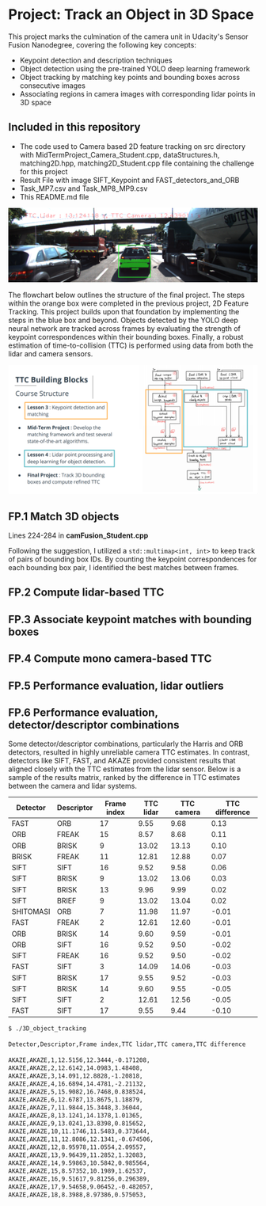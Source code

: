 # Project: Track an Object in 3D Space

This project marks the culmination of the camera unit in Udacity's Sensor Fusion Nanodegree, covering the following key concepts:

* Keypoint detection and description techniques
* Object detection using the pre-trained YOLO deep learning framework
* Object tracking by matching key points and bounding boxes across consecutive images
* Associating regions in camera images with corresponding lidar points in 3D space

## Included in this repository 

* The code used to Camera based 2D feature tracking on src directory with MidTermProject_Camera_Student.cpp, dataStructures.h, matching2D.hpp, matching2D_Student.cpp file containing the challenge for this project
* Result File with image SIFT_Keypoint and FAST_detectors_and_ORB
* Task_MP7.csv and Task_MP8_MP9.csv
* This README.md file

![3D_track](https://github.com/1Px-Vision/Vision-Based-Off-Road-Hazard-Detection-for-Freespace-Navigation/blob/main/Project_Track_an_Object_in_3D_Space/ttc_estimation.png)
 
The flowchart below outlines the structure of the final project. The steps within the orange box were completed in the previous project, 2D Feature Tracking. This project builds upon that foundation by implementing the steps in the blue box and beyond. Objects detected by the YOLO deep neural network are tracked across frames by evaluating the strength of keypoint correspondences within their bounding boxes. Finally, a robust estimation of time-to-collision (TTC) is performed using data from both the lidar and camera sensors.

![TCC](https://github.com/1Px-Vision/Vision-Based-Off-Road-Hazard-Detection-for-Freespace-Navigation/blob/main/Project_Track_an_Object_in_3D_Space/course_code_structure.png)

## FP.1 Match 3D objects
Lines 224-284 in **camFusion_Student.cpp**

Following the suggestion, I utilized a ````std::multimap<int, int>```` to keep track of pairs of bounding box IDs. By counting the keypoint correspondences for each bounding box pair, I identified the best matches between frames.

## FP.2 Compute lidar-based TTC

## FP.3 Associate keypoint matches with bounding boxes

## FP.4 Compute mono camera-based TTC

## FP.5 Performance evaluation, lidar outliers

## FP.6 Performance evaluation, detector/descriptor combinations
Some detector/descriptor combinations, particularly the Harris and ORB detectors, resulted in highly unreliable camera TTC estimates. In contrast, detectors like SIFT, FAST, and AKAZE provided consistent results that aligned closely with the TTC estimates from the lidar sensor. Below is a sample of the results matrix, ranked by the difference in TTC estimates between the camera and lidar systems.

| Detector  | Descriptor | Frame index | TTC lidar | TTC camera | TTC difference |
|-----------|------------|-------------|-----------|------------|----------------|
| FAST      | ORB        | 17          | 9.55      | 9.68       | 0.13           |
| ORB       | FREAK      | 15          | 8.57      | 8.68       | 0.11           |
| ORB       | BRISK      | 9           | 13.02     | 13.13      | 0.10           |
| BRISK     | FREAK      | 11          | 12.81     | 12.88      | 0.07           |
| SIFT      | SIFT       | 16          | 9.52      | 9.58       | 0.06           |
| SIFT      | BRISK      | 9           | 13.02     | 13.06      | 0.03           |
| SIFT      | BRISK      | 13          | 9.96      | 9.99       | 0.02           |
| SIFT      | BRIEF      | 9           | 13.02     | 13.04      | 0.02           |
| SHITOMASI | ORB        | 7           | 11.98     | 11.97      | -0.01          |
| FAST      | FREAK      | 2           | 12.61     | 12.60      | -0.01          |
| ORB       | BRISK      | 14          | 9.60      | 9.59       | -0.01          |
| ORB       | SIFT       | 16          | 9.52      | 9.50       | -0.02          |
| SIFT      | FREAK      | 16          | 9.52      | 9.50       | -0.02          |
| FAST      | SIFT       | 3           | 14.09     | 14.06      | -0.03          |
| SIFT      | BRISK      | 17          | 9.55      | 9.52       | -0.03          |
| SIFT      | BRISK      | 14          | 9.60      | 9.55       | -0.05          |
| SIFT      | SIFT       | 2           | 12.61     | 12.56      | -0.05          |
| FAST      | SIFT       | 17          | 9.55      | 9.44       | -0.10          |

````
$ ./3D_object_tracking

Detector,Descriptor,Frame index,TTC lidar,TTC camera,TTC difference

AKAZE,AKAZE,1,12.5156,12.3444,-0.171208,
AKAZE,AKAZE,2,12.6142,14.0983,1.48408,
AKAZE,AKAZE,3,14.091,12.8828,-1.20818,
AKAZE,AKAZE,4,16.6894,14.4781,-2.21132,
AKAZE,AKAZE,5,15.9082,16.7468,0.838524,
AKAZE,AKAZE,6,12.6787,13.8675,1.18879,
AKAZE,AKAZE,7,11.9844,15.3448,3.36044,
AKAZE,AKAZE,8,13.1241,14.1378,1.01365,
AKAZE,AKAZE,9,13.0241,13.8398,0.815652,
AKAZE,AKAZE,10,11.1746,11.5483,0.373644,
AKAZE,AKAZE,11,12.8086,12.1341,-0.674506,
AKAZE,AKAZE,12,8.95978,11.0554,2.09557,
AKAZE,AKAZE,13,9.96439,11.2852,1.32083,
AKAZE,AKAZE,14,9.59863,10.5842,0.985564,
AKAZE,AKAZE,15,8.57352,10.1989,1.62537,
AKAZE,AKAZE,16,9.51617,9.81256,0.296389,
AKAZE,AKAZE,17,9.54658,9.06452,-0.482057,
AKAZE,AKAZE,18,8.3988,8.97386,0.575053,

````
